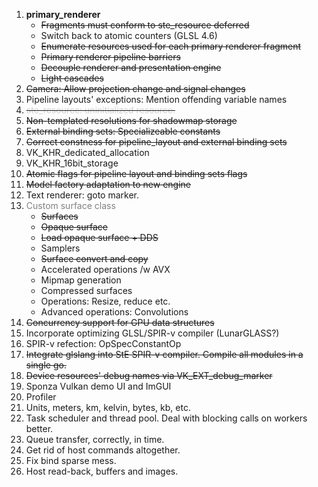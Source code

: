 ﻿1. **primary_renderer**
     - <strike>Fragments must conform to ste_resource deferred</strike> 
     - Switch back to atomic counters (GLSL 4.6)
     - <strike>Enumerate resources used for each primary renderer fragment</strike>
     - <strike>Primary renderer pipeline barriers</strike>
     - <strike>Decouple renderer and presentation engine</strike>
     - <strike>Light cascades</strike>
2. <strike>Camera: Allow projection change and signal changes</strike>
3. Pipeline layouts' exceptions: Mention offending variable names
4. <strike><font color="lightgray">ste_resource: uninitialized resource.</font></strike>
5. <strike>Non-templated resolutions for shadowmap storage</strike>
6. <strike>External binding sets: Specializeable constants</strike>
7. <strike>Correct constness for pipeline_layout and external binding sets</strike>
8. VK_KHR_dedicated_allocation
9. VK_KHR_16bit_storage
10. <strike>Atomic flags for pipeline layout and binding sets flags</strike>
11. <strike>Model factory adaptation to new engine</strike>
12. Text renderer: goto marker.
13. <font color="gray">Custom surface class</font>
     - <strike>Surfaces</strike>
     - <strike>Opaque surface</strike>
     - <strike>Load opaque surface + DDS</strike>
     - Samplers
     - <strike>Surface convert and copy</strike>
     - Accelerated operations /w AVX
     - Mipmap generation
     - Compressed surfaces
     - Operations: Resize, reduce etc.
     - Advanced operations: Convolutions
14. <strike>Concurrency support for GPU data structures</strike>
15. Incorporate optimizing GLSL/SPIR-v compiler (LunarGLASS?)
16. SPIR-v refection: OpSpecConstantOp
17. <strike>Integrate glslang into StE SPIR-v compiler. Compile all modules in a single go.</strike>
18. <strike>Device resources' debug names via VK_EXT_debug_marker</strike>
19. Sponza Vulkan demo UI and ImGUI
20. Profiler
21. Units, meters, km, kelvin, bytes, kb, etc.
22. Task scheduler and thread pool. Deal with blocking calls on workers better.
23. Queue transfer, correctly, in time.
24. Get rid of host commands altogether.
25. Fix bind sparse mess.
26. Host read-back, buffers and images.